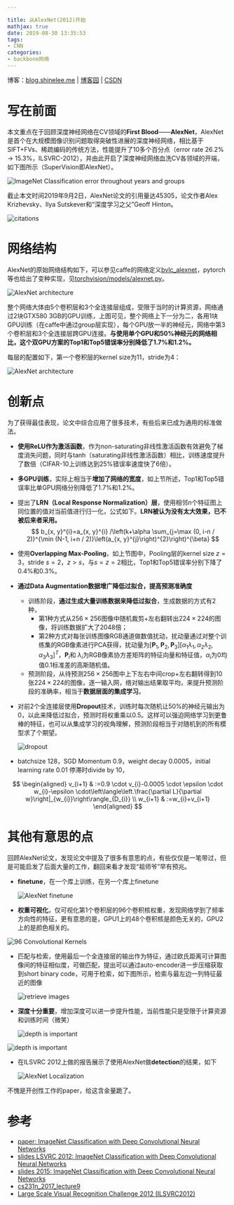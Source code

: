 ```yaml
---

title: 从AlexNet(2012)开始
mathjax: true
date: 2019-08-30 13:35:53
tags:
- CNN
categories:
- backbone网络
---
```


博客：[blog.shinelee.me](https://blog.shinelee.me/) | [博客园](https://www.cnblogs.com/shine-lee/) | [CSDN](https://blog.csdn.net/blogshinelee)



# 写在前面

本文重点在于回顾深度神经网络在CV领域的**First Blood**——**AlexNet**，AlexNet是首个在大规模图像识别问题取得突破性进展的深度神经网络，相比基于SIFT+FVs、稀疏编码的传统方法，性能提升了10多个百分点（error rate 26.2% → 15.3%，ILSVRC-2012），并由此开启了深度神经网络血洗CV各领域的开端，如下图所示（SuperVision即AlexNet）。

![ImageNet Classification error throughout years and groups](https://s2.ax1x.com/2019/09/02/nPLg74.png)

截止本文时间2019年9月2日，AlexNet论文的引用量达45305，论文作者Alex Krizhevsky、Ilya Sutskever和“深度学习之父”Geoff Hinton。

![citations](https://s2.ax1x.com/2019/09/02/nPX9R1.png)

# 网络结构

AlexNet的原始网络结构如下，可以参见caffe的网络定义[bvlc_alexnet](https://github.com/BVLC/caffe/blob/master/models/bvlc_alexnet/deploy.prototxt)，pytorch等也给出了变种实现，见[torchvision/models/alexnet.py](https://github.com/pytorch/vision/blob/master/torchvision/models/alexnet.py)。

![AlexNet architecture](https://s2.ax1x.com/2019/09/02/nPv5Ie.png)



整个网络大体由5个卷积层和3个全连接层组成，受限于当时的计算资源，网络通过2块GTX580 3GB的GPU训练，上图可见，整个网络上下一分为二，各用1块GPU训练（在caffe中通过group层实现），每个GPU放一半的神经元，网络中第3个卷积层和3个全连接层跨GPU连接。**与使用单个GPU和50%神经元的网络相比，这个双GPU方案的Top1和Top5错误率分别降低了1.7%和1.2%。**



每层的配置如下，第一个卷积层的kernel size为11，stride为4：

![AlexNet architecture](https://s2.ax1x.com/2019/09/05/nmUy2d.png)

# 创新点

为了获得最佳表现，论文中综合应用了很多技术，有些后来已成为通用的标准做法。

- **使用ReLU作为激活函数**，作为non-saturating非线性激活函数有效避免了梯度消失问题，同时与tanh（saturating非线性激活函数）相比，训练速度提升了数倍（CIFAR-10上训练达到25%错误率速度快了6倍）。

- **多GPU训练**，实际上相当于**增加了网络的宽度**，如上节所述，Top1和Top5错误率比单GPU网络分别降低了1.7%和1.2%。

- 提出了**LRN（Local Response Normalization）层**，使用相邻$n$个特征图上同位置的值对当前值进行归一化，公式如下。**LRN被认为没有太大效果，已不被后来者采用。**
  $$
  b_{x, y}^{i}=a_{x, y}^{i} /\left(k+\alpha \sum_{j=\max (0, i-n / 2)}^{\min (N-1, i+n / 2)}\left(a_{x, y}^{j}\right)^{2}\right)^{\beta}
  $$

- 使用**Overlapping Max-Pooling**，如上节图中，Pooling层的kernel size $z=3$，stride $s=2$，$z > s$，与$s=z=2$相比，Top1和Top5错误率分别下降了0.4%和0.3%。

- **通过Data Augmentation数据增广降低过拟合，提高预测准确度**

  - 训练阶段，**通过生成大量训练数据来降低过拟合**，生成数据的方式有2种，
    - 第1种方式从$256\times 256$图像中随机裁剪+左右翻转出$224\times 224$的图像，将训练数据扩大了2048倍；
    - 第2种方式对每张训练图像RGB通道做数值扰动，扰动量通过对整个训练集的RGB像素进行PCA获得，扰动量为$\left[\mathbf{P}_{1}, \mathbf{P}_{2}, \mathbf{P}_{3}\right]\left[\alpha_{1} \lambda_{1}, \alpha_{2} \lambda_{2}, \alpha_{3} \lambda_{3}\right]^{T}$，$\mathbf{P}_{i}$和 $\lambda_{i}$为RGB像素协方差矩阵的特征向量和特征值，$\alpha_{i}$为0均值0.1标准差的高斯随机值。
  - 预测阶段，从待预测$256\times 256$图中上下左右中间crop+左右翻转得到10张$224\times 224$的图像，逐一输入网，络对输出结果取平均，来提升预测阶段的准确率，相当于**数据层面的集成学习**。

- 对前2个全连接层使用**Dropout**技术，训练时每次随机让50%的神经元输出为0，以此来降低过拟合，预测时将权重乘以0.5。这样可以强迫网络学习到更鲁棒的特征，也可以从集成学习的视角理解，预测阶段相当于对随机到的所有模型求了个期望。

  ![dropout](https://s2.ax1x.com/2019/09/10/nNy2XF.gif)

- batchsize 128，SGD Momentum 0.9，weight decay 0.0005，initial learning rate 0.01 停滞时divide by 10，

$$
\begin{aligned} v_{i+1} & :=0.9 \cdot v_{i}-0.0005 \cdot \epsilon \cdot w_{i}-\epsilon \cdot\left\langle\left.\frac{\partial L}{\partial w}\right|_{w_{i}}\right\rangle_{D_{i}} \\ w_{i+1} & :=w_{i}+v_{i+1} \end{aligned}
$$

# 其他有意思的点

回顾AlexNet论文，发现论文中提及了很多有意思的点，有些仅仅是一笔带过，但是可能启发了后面大量的工作，翻回来看才发现“祖师爷”早有预兆。

- **finetune**，在一个库上训练，在另一个库上finetune

  ![AlexNet finetune](https://s2.ax1x.com/2019/09/10/nNr4u4.png)

- **权重可视化**，仅可视化第1个卷积层的96个卷积核权重，发现网络学到了频率方向性的特征，更有意思的是，GPU1上的48个卷积核是颜色无关的，GPU2上的是颜色相关的。

![96 Convolutional Kernels](https://s2.ax1x.com/2019/09/10/nN6U9x.png)

- 匹配与检索，使用最后一个全连接层的输出作为特征，通过欧氏距离可计算图像间的特征相似度，可做匹配，提出可以通过auto-encoder进一步压缩获取到short binary code，可用于检索，如下图所示，检索与最左边一列特征最近的图像

  ![retrieve images](https://s2.ax1x.com/2019/09/10/nN2Wgx.png)

- **深度十分重要**，增加深度可以进一步提升性能，当前性能只是受限于计算资源和训练时间（微笑）

  ![depth is important](https://s2.ax1x.com/2019/09/10/nNRRoQ.png)

![depth is important](https://s2.ax1x.com/2019/09/10/nNR7LT.png)

- 在ILSVRC 2012上做的报告展示了使用AlexNet做**detection**的结果，如下

  ![AlexNet Localization](https://s2.ax1x.com/2019/09/10/nNhFGd.png)



不愧是开创性工作的paper，给这含金量跪了。

# 参考

- [paper: ImageNet Classification with Deep Convolutional Neural Networks](https://papers.nips.cc/paper/4824-imagenet-classification-with-deep-convolutional-neural-networks.pdf)
- [slides LSVRC 2012: ImageNet Classification with Deep Convolutional Neural Networks](http://www.image-net.org/challenges/LSVRC/2012/supervision.pdf)
- [slides 2015: ImageNet Classification with Deep Convolutional Neural Networks](http://vision.stanford.edu/teaching/cs231b_spring1415/slides/alexnet_tugce_kyunghee.pdf)
- [cs231n_2017_lecture9](http://cs231n.stanford.edu/slides/2017/cs231n_2017_lecture9.pdf)
- [Large Scale Visual Recognition Challenge 2012 (ILSVRC2012)](http://www.image-net.org/challenges/LSVRC/2012/)

